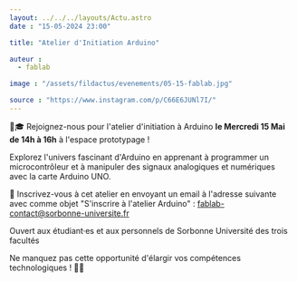 ```yaml
---
layout: ../../../layouts/Actu.astro
date : "15-05-2024 23:00"

title: "Atelier d'Initiation Arduino"

auteur :
  - fablab

image : "/assets/fildactus/evenements/05-15-fablab.jpg"

source : "https://www.instagram.com/p/C66E6JUNl7I/"
---
```


🤖🎓 Rejoignez-nous pour l'atelier d'initiation à Arduino __le Mercredi 15 Mai de 14h à 16h__ à l'espace prototypage !

Explorez l'univers fascinant d'Arduino en apprenant à programmer un microcontrôleur et à manipuler des signaux analogiques et numériques avec la carte Arduino UNO.

💌 Inscrivez-vous à cet atelier en envoyant un email à l'adresse suivante avec comme objet "S'inscrire à l'atelier Arduino" : fablab-contact@sorbonne-universite.fr

Ouvert aux étudiant·es et aux personnels de Sorbonne Université des trois facultés

Ne manquez pas cette opportunité d'élargir vos compétences technologiques ! 🔧💡